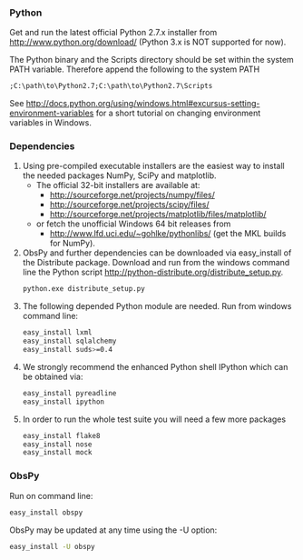 ### Python

Get and run the latest official Python 2.7.x installer from  http://www.python.org/download/ (Python 3.x is NOT supported for now).

The Python binary and the Scripts directory should be set within the system PATH variable. Therefore append the following to the system PATH
```cmd
;C:\path\to\Python2.7;C:\path\to\Python2.7\Scripts
```
See  http://docs.python.org/using/windows.html#excursus-setting-environment-variables for a short tutorial on changing environment variables in Windows.

### Dependencies

 1. Using pre-compiled executable installers are the easiest way to install the needed packages
    NumPy, SciPy and matplotlib.
      * The official 32-bit installers are available at:
        * http://sourceforge.net/projects/numpy/files/
        * http://sourceforge.net/projects/scipy/files/
        * http://sourceforge.net/projects/matplotlib/files/matplotlib/
      * or fetch the unofficial Windows 64 bit releases from
        * http://www.lfd.uci.edu/~gohlke/pythonlibs/ (get the MKL builds for NumPy).
 2. ObsPy and further dependencies can be downloaded via easy_install of the
    Distribute package. Download and run from the windows command line the 
    Python script  http://python-distribute.org/distribute_setup.py.
    ```bash
    python.exe distribute_setup.py
    ```
 3. The following depended Python module are needed.
    Run from windows command line:
    ```bash
    easy_install lxml
    easy_install sqlalchemy
    easy_install suds>=0.4
    ```
 4. We strongly recommend the enhanced Python shell  IPython which can be obtained via:
    ```bash
    easy_install pyreadline
    easy_install ipython
    ```
 5. In order to run the whole test suite you will need a few more packages
    ```bash
    easy_install flake8
    easy_install nose
    easy_install mock
    ```

### ObsPy

Run on command line:
```bash
easy_install obspy
```

ObsPy may be updated at any time using the -U option:

```bash
easy_install -U obspy
```